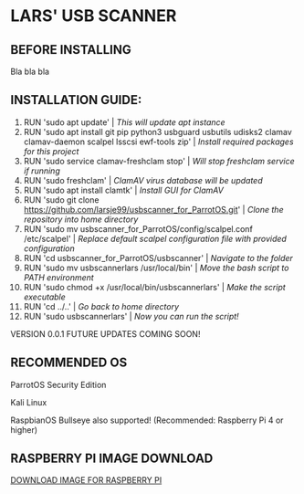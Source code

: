 <h1>LARS' USB SCANNER</h1>

<h2>BEFORE INSTALLING</h2>

Bla bla bla

<h2>INSTALLATION GUIDE:</h2>

1. RUN 'sudo apt update' | *This will update apt instance*
2. RUN 'sudo apt install git pip python3 usbguard usbutils udisks2 clamav clamav-daemon scalpel lsscsi ewf-tools zip' | *Install required packages for this project*
3. RUN 'sudo service clamav-freshclam stop' | *Will stop freshclam service if running*
4. RUN 'sudo freshclam' | *ClamAV virus database will be updated*
5. RUN 'sudo apt install clamtk' | *Install GUI for ClamAV*
6. RUN 'sudo git clone https://github.com/larsje99/usbscanner_for_ParrotOS.git' | *Clone the repository into home directory*
7. RUN 'sudo mv usbscanner_for_ParrotOS/config/scalpel.conf /etc/scalpel' | *Replace default scalpel configuration file with provided configuration*
8. RUN 'cd usbscanner_for_ParrotOS/usbscanner' | *Navigate to the folder*
9. RUN 'sudo mv usbscannerlars /usr/local/bin' | *Move the bash script to PATH environment*
10. RUN 'sudo chmod +x /usr/local/bin/usbscannerlars' | *Make the script executable*
11. RUN 'cd ../..' | *Go back to home directory*
12. RUN 'sudo usbscannerlars' | *Now you can run the script!*

VERSION 0.0.1
FUTURE UPDATES COMING SOON!

<h2>RECOMMENDED OS</h2>

<p>ParrotOS Security Edition</p>
<p>Kali Linux</p>
<p>RaspbianOS Bullseye also supported! (Recommended: Raspberry Pi 4 or higher)</p>

<h2>RASPBERRY PI IMAGE DOWNLOAD</h2>

[DOWNLOAD IMAGE FOR RASPBERRY PI](https://drive.google.com/file/d/18fWec4qs3UmGOD-XDVaYWxiJbtNy4cJa/view?usp=sharing)
